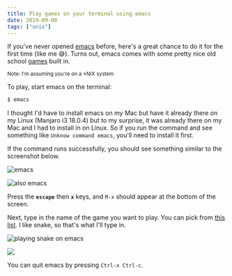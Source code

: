 ```yaml
---
title: Play games on your terminal using emacs
date: 2019-09-08
tags: ["unix"]
---
```


If you've never opened [emacs](https://www.gnu.org/software/emacs/) before, here's a great chance to do it for the first time (like me 😅). Turns out, emacs comes with some pretty nice old school [games](https://www.emacswiki.org/emacs/CategoryGames) built in.

<small>Note: I'm assuming you're on a \*NIX system</small>

To play, start emacs on the terminal:

```bash
$ emacs
```

I thought I'd have to install emacs on my Mac but have it already there on my Linux (Manjaro i3 18.0.4) but to my surprise, it was already there on my Mac and I had to install in on Linux. So if you run the command and see something like `Unknow command emacs`, you'll need to install it first.

If the command runs successfully, you should see something similar to the screenshot below.

![emacs](/images/emacs.png)

![also emacs](/images/emacs-gtk.png)

Press the **`escape`** then **`x`** keys, and `M-x` should appear at the bottom of the screen.

Next, type in the name of the game you want to play. You can pick from <a href="https://www.emacswiki.org/emacs/CategoryGames#toc1" target="_blank">this list</a>. I like snake, so that's what I'll type in.

![playing snake on emacs](/images/emacs-snake.png)

![](/images/emacs-snake2.png)

You can quit emacs by pressing `Ctrl-x Ctrl-c`.

